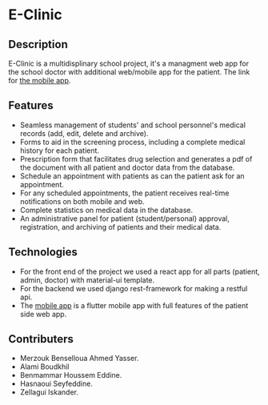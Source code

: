 # E-Clinic
## Description
E-Clinic is a multidisplinary school project, it's a managment web app for the school doctor with additional web/mobile app for the patient.
The link for [the mobile app](https://github.com/Alami-Boudkhil/eclinic_mobile).

## Features
- Seamless management of students' and school personnel's medical records (add, edit, delete and archive).
- Forms to aid in the screening process, including a complete medical history for each patient.
- Prescription form that facilitates drug selection and generates a pdf of the document with all patient and doctor data from the database.
- Schedule an appointment with patients as can the patient ask for an appointment.
- For any scheduled appointments, the patient receives real-time notifications on both mobile and web.
- Complete statistics on medical data in the database.
- An administrative panel for patient (student/personal) approval, registration, and archiving of patients and their medical data.

## Technologies

- For the front end of the project we used a react app for all parts (patient, admin, doctor) with material-ui template.
- For the backend we used django rest-framework for making a restful api.
- The [mobile app](https://github.com/Alami-Boudkhil/eclinic_mobile) is a flutter mobile app with full features of the patient side web app.

## Contributers
- Merzouk Benselloua Ahmed Yasser.
- Alami Boudkhil
- Benmammar Houssem Eddine.
- Hasnaoui Seyfeddine.
- Zellagui Iskander.
